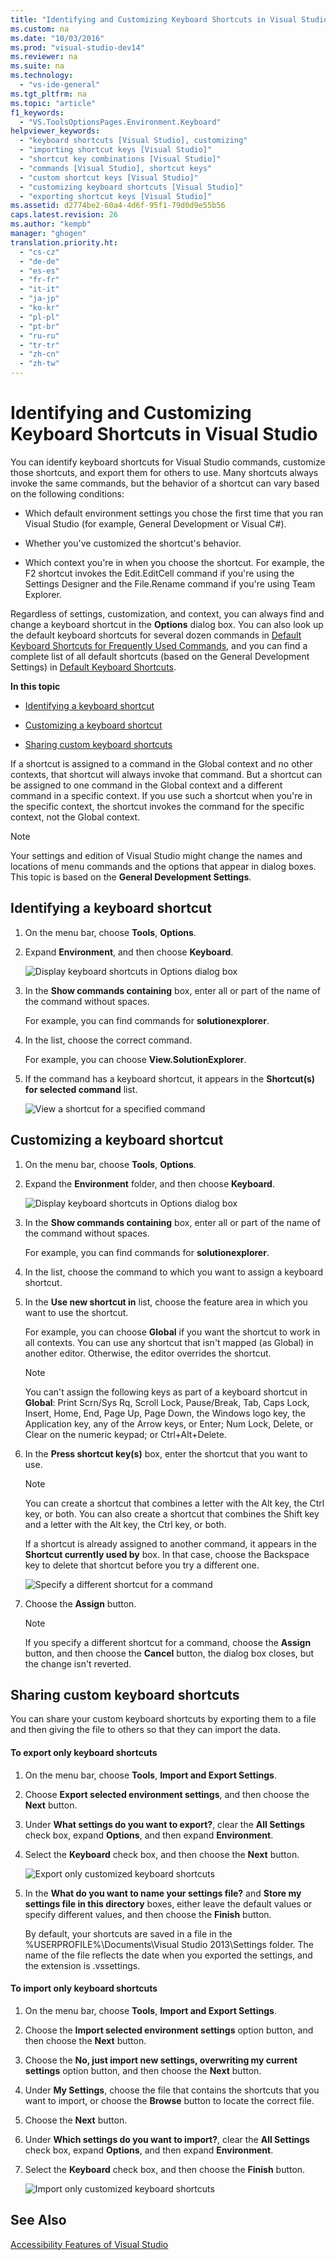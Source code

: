 ```yaml
---
title: "Identifying and Customizing Keyboard Shortcuts in Visual Studio"
ms.custom: na
ms.date: "10/03/2016"
ms.prod: "visual-studio-dev14"
ms.reviewer: na
ms.suite: na
ms.technology: 
  - "vs-ide-general"
ms.tgt_pltfrm: na
ms.topic: "article"
f1_keywords: 
  - "VS.ToolsOptionsPages.Environment.Keyboard"
helpviewer_keywords: 
  - "keyboard shortcuts [Visual Studio], customizing"
  - "importing shortcut keys [Visual Studio]"
  - "shortcut key combinations [Visual Studio]"
  - "commands [Visual Studio], shortcut keys"
  - "custom shortcut keys [Visual Studio]"
  - "customizing keyboard shortcuts [Visual Studio]"
  - "exporting shortcut keys [Visual Studio]"
ms.assetid: d2774be2-60a4-4d6f-95f1-79d0d9e55b56
caps.latest.revision: 26
ms.author: "kempb"
manager: "ghogen"
translation.priority.ht: 
  - "cs-cz"
  - "de-de"
  - "es-es"
  - "fr-fr"
  - "it-it"
  - "ja-jp"
  - "ko-kr"
  - "pl-pl"
  - "pt-br"
  - "ru-ru"
  - "tr-tr"
  - "zh-cn"
  - "zh-tw"
---
```

# Identifying and Customizing Keyboard Shortcuts in Visual Studio
You can identify keyboard shortcuts for Visual Studio commands, customize those shortcuts, and export them for others to use. Many shortcuts always invoke the same commands, but the behavior of a shortcut can vary based on the following conditions:  
  
-   Which default environment settings you chose the first time that you ran Visual Studio (for example, General Development or Visual C#).  
  
-   Whether you've customized the shortcut's behavior.  
  
-   Which context you're in when you choose the shortcut. For example, the F2 shortcut invokes the Edit.EditCell command if you're using the Settings Designer and the File.Rename command if you're using Team Explorer.  
  
 Regardless of settings, customization, and context, you can always find and change a keyboard shortcut in the **Options** dialog box. You can also look up the default keyboard shortcuts for several dozen commands in [Default Keyboard Shortcuts for Frequently Used Commands](../VS_IDE/default-keyboard-shortcuts-for-frequently-used-commands-in-visual-studio.md), and you can find a complete list of all default shortcuts (based on the General Development Settings) in [Default Keyboard Shortcuts](../VS_IDE/default-keyboard-shortcuts-in-visual-studio.md).  
  
 **In this topic**  
  
-   [Identifying a keyboard shortcut](../VS_IDE/identifying-and-customizing-keyboard-shortcuts-in-visual-studio.md#bkmk_identify)  
  
-   [Customizing a keyboard shortcut](../VS_IDE/identifying-and-customizing-keyboard-shortcuts-in-visual-studio.md#bkmk_assign)  
  
-   [Sharing custom keyboard shortcuts](../VS_IDE/identifying-and-customizing-keyboard-shortcuts-in-visual-studio.md#bkmk_transfer)  
  
 If a shortcut is assigned to a command in the Global context and no other contexts, that shortcut will always invoke that command. But a shortcut can be assigned to one command in the Global context and a different command in a specific context. If you use such a shortcut when you're in the specific context, the shortcut invokes the command for the specific context, not the Global context.  
  
> [!NOTE]
>  Your settings and edition of Visual Studio might change the names and locations of menu commands and the options that appear in dialog boxes. This topic is based on the **General Development Settings**.  
  
##  <a name="bkmk_identify"></a> Identifying a keyboard shortcut  
  
1.  On the menu bar, choose **Tools**, **Options**.  
  
2.  Expand **Environment**, and then choose **Keyboard**.  
  
     ![Display keyboard shortcuts in Options dialog box](../VS_IDE/media/optionskeyboard.png "OptionsKeyboard")  
  
3.  In the **Show commands containing** box, enter all or part of the name of the command without spaces.  
  
     For example, you can find commands for **solutionexplorer**.  
  
4.  In the list, choose the correct command.  
  
     For example, you can choose **View.SolutionExplorer**.  
  
5.  If the command has a keyboard shortcut, it appears in the **Shortcut(s) for selected command** list.  
  
     ![View a shortcut for a specified command](../VS_IDE/media/viewshortcut.png "ViewShortcut")  
  
##  <a name="bkmk_assign"></a> Customizing a keyboard shortcut  
  
1.  On the menu bar, choose **Tools**, **Options**.  
  
2.  Expand the **Environment** folder, and then choose **Keyboard**.  
  
     ![Display keyboard shortcuts in Options dialog box](../VS_IDE/media/optionskeyboard.png "OptionsKeyboard")  
  
3.  In the **Show commands containing** box, enter all or part of the name of the command without spaces.  
  
     For example, you can find commands for **solutionexplorer**.  
  
4.  In the list, choose the command to which you want to assign a keyboard shortcut.  
  
5.  In the **Use new shortcut in** list, choose the feature area in which you want to use the shortcut.  
  
     For example, you can choose **Global** if you want the shortcut to work in all contexts. You can use any shortcut that isn't mapped (as Global) in another editor. Otherwise, the editor overrides the shortcut.  
  
    > [!NOTE]
    >  You can't assign the following keys as part of a keyboard shortcut in **Global**: Print Scrn/Sys Rq, Scroll Lock, Pause/Break, Tab, Caps Lock, Insert, Home, End, Page Up, Page Down, the Windows logo key, the Application key, any of the Arrow keys, or Enter; Num Lock, Delete, or Clear on the numeric keypad; or Ctrl+Alt+Delete.  
  
6.  In the **Press shortcut key(s)** box, enter the shortcut that you want to use.  
  
    > [!NOTE]
    >  You can create a shortcut that combines a letter with the Alt key, the Ctrl key, or both. You can also create a shortcut that combines the Shift key and a letter with the Alt key, the Ctrl key, or both.  
  
     If a shortcut is already assigned to another command, it appears in the **Shortcut currently used by** box. In that case, choose the Backspace key to delete that shortcut before you try a different one.  
  
     ![Specify a different shortcut for a command](../VS_IDE/media/reassignshortcut.png "ReassignShortcut")  
  
7.  Choose the **Assign** button.  
  
    > [!NOTE]
    >  If you specify a different shortcut for a command, choose the **Assign** button, and then choose the **Cancel** button, the dialog box closes, but the change isn't reverted.  
  
##  <a name="bkmk_transfer"></a> Sharing custom keyboard shortcuts  
 You can share your custom keyboard shortcuts by exporting them to a file and then giving the file to others so that they can import the data.  
  
#### To export only keyboard shortcuts  
  
1.  On the menu bar, choose **Tools**, **Import and Export Settings**.  
  
2.  Choose **Export selected environment settings**, and then choose the **Next** button.  
  
3.  Under **What settings do you want to export?**, clear the **All Settings** check box, expand **Options**, and then expand **Environment**.  
  
4.  Select the **Keyboard** check box, and then choose the **Next** button.  
  
     ![Export only customized keyboard shortcuts](../VS_IDE/media/exportshortcuts.png "ExportShortcuts")  
  
5.  In the **What do you want to name your settings file?** and **Store my settings file in this directory** boxes, either leave the default values or specify different values, and then choose the **Finish** button.  
  
     By default, your shortcuts are saved in a file in the %USERPROFILE%\Documents\Visual Studio 2013\Settings folder. The name of the file reflects the date when you exported the settings, and the extension is .vssettings.  
  
#### To import only keyboard shortcuts  
  
1.  On the menu bar, choose **Tools**, **Import and Export Settings**.  
  
2.  Choose the **Import selected environment settings** option button, and then choose the **Next** button.  
  
3.  Choose the **No, just import new settings, overwriting my current settings** option button, and then choose the **Next** button.  
  
4.  Under **My Settings**, choose the file that contains the shortcuts that you want to import, or choose the **Browse** button to locate the correct file.  
  
5.  Choose the **Next** button.  
  
6.  Under **Which settings do you want to import?**, clear the **All Settings** check box, expand **Options**, and then expand **Environment**.  
  
7.  Select the **Keyboard** check box, and then choose the **Finish** button.  
  
     ![Import only customized keyboard shortcuts](../VS_IDE/media/importshortcuts.png "ImportShortcuts")  
  
## See Also  
 [Accessibility Features of Visual Studio](../VS_IDE/accessibility-features-of-visual-studio.md)